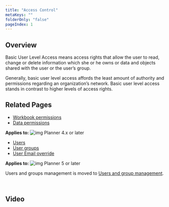 ```yaml
---
title: "Access Control"
metaKeys: ""
folderOnly: "false"
pageIndex: 1
---
```

## Overview
Basic User Level Access means access rights that allow the user to read, change or delete information which she or he owns or data and objects shared with the user or the user’s group.

Generally, basic user level access affords the least amount of authority and permissions regarding an organization’s network. Basic user level access stands in contrast to higher levels of access rights.
<br/>

## Related Pages

-  [Workbook permissions](access-control/workbook-permissions.md)
-  [Data permissions](access-control/data-permissions.md)

**Applies to:** ![img](https://profitbasedocs.blob.core.windows.net/icons/yes-icon.png) Planner 4.x or later
<br/>

-  [Users](access-control/user-management.md)
-  [User groups](access-control/group-management.md)
-  [User Email override](access-control/user-email-override.md)

**Applies to:** ![img](https://profitbasedocs.blob.core.windows.net/icons/yes-icon.png) Planner 5 or later
<br/>

Users and groups management is moved to [Users and group management](users-and-group-management.md).

<br/>


## Video
[](https://docs.support.profitbase.com/framework/invision/videos/usersandpermissions.mp4)

